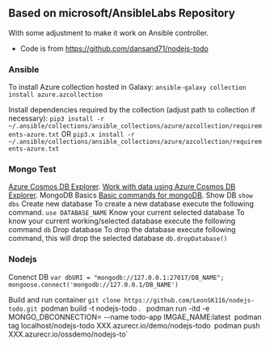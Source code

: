 ## Based on microsoft/AnsibleLabs Repository
With some adjustment to make it work on Ansible controller.
- Code is from https://github.com/dansand71/nodejs-todo

### Ansible
To install Azure collection hosted in Galaxy:
`ansible-galaxy collection install azure.azcollection`

Install dependencies required by the collection (adjust path to collection if necessary):
`pip3 install -r ~/.ansible/collections/ansible_collections/azure/azcollection/requirements-azure.txt`
OR
`pip3.x install -r ~/.ansible/collections/ansible_collections/azure/azcollection/requirements-azure.txt`

### Mongo Test
[Azure Cosmos DB Explorer](https://cosmos.azure.com/).
[Work with data using Azure Cosmos DB Explorer](https://learn.microsoft.com/en-us/azure/cosmos-db/data-explorer).
MongoDB Basics 
[Basic commands for mongoDB](https://blog.e-zest.com/basic-commands-for-mongodb).
Show DB
`show dbs`
Create new database
To create a new database execute the following command.
`use DATABASE_NAME`
Know your current selected database
To know your current working/selected database execute the following command
`db`
Drop database
To drop the database execute following command, this will drop the selected database
`db.dropDatabase()`

### Nodejs
Conenct DB
`var dbURI = "mongodb://127.0.0.1:27017/DB_NAME";`
`mongoose.connect('mongodb://127.0.0.1/DB_NAME')`

Build and run container
`git clone https://github.com/LeonSK116/nodejs-todo.git
`podman build -t nodejs-todo . `
`podman run -itd -e MONGO_DBCONNECTION= --name todo-app IMGAE_NAME:latest`
`podman tag localhost/nodejs-todo XXX.azurecr.io/demo/nodejs-todo`
`podman push XXX.azurecr.io/ossdemo/nodejs-to`
